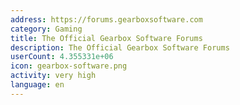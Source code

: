 ```yaml
---
address: https://forums.gearboxsoftware.com
category: Gaming
title: The Official Gearbox Software Forums
description: The Official Gearbox Software Forums
userCount: 4.355331e+06
icon: gearbox-software.png
activity: very high
language: en
---
```

